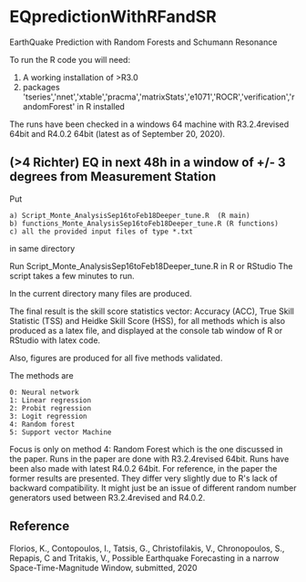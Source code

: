 # EQpredictionWithRFandSR
EarthQuake Prediction with Random Forests and Schumann Resonance

To run the R code you will need:

1. A working installation of >R3.0
2. packages 'tseries','nnet','xtable','pracma','matrixStats','e1071','ROCR','verification','randomForest' in R installed


The runs have been checked in a windows 64 machine with R3.2.4revised 64bit and R4.0.2 64bit (latest as of September 20, 2020).


## (>4 Richter) EQ in next 48h in a window of +/- 3 degrees from Measurement Station

Put

```
a) Script_Monte_AnalysisSep16toFeb18Deeper_tune.R  (R main) 
b) functions_Monte_AnalysisSep16toFeb18Deeper_tune.R (R functions) 
c) all the provided input files of type *.txt 

```
in same directory 

Run Script_Monte_AnalysisSep16toFeb18Deeper_tune.R in R or RStudio
The script takes a few minutes to run.


In the current directory many files are produced.

The final result is the skill score statistics vector: Accuracy (ACC), True Skill Statistic (TSS) and Heidke Skill Score (HSS), for all methods which is also produced as a latex file, and displayed at the console tab window of R or RStudio with latex code.

Also, figures are produced for all five methods validated.

The methods are
```
0: Neural network
1: Linear regression
2: Probit regression
3: Logit regression
4: Random forest
5: Support vector Machine
```
Focus is only on method 4: Random Forest which is the one discussed in the paper.
Runs in the paper are done with R3.2.4revised 64bit.
Runs have been also made with latest R4.0.2 64bit.
For reference, in the paper the former results are presented. They differ very slightly due to R's lack of backward compatibility.
It might just be an issue of different random number generators used between R3.2.4revised and R4.0.2.

## Reference
Florios, K., Contopoulos, I., Tatsis, G., Christofilakis, V., Chronopoulos, S., Repapis, C and Tritakis, V., Possible Earthquake Forecasting in a narrow Space-Time-Magnitude Window, submitted, 2020
